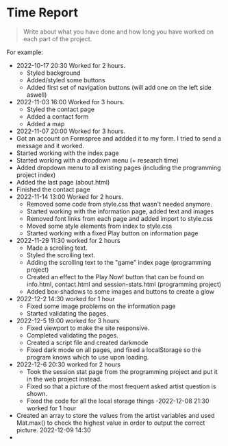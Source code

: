 # Time Report

> Write about what you have done and how long you have worked on each part of the project.

For example: 

- 2022-10-17 20:30 Worked for 2 hours.
  - Styled background
  - Added/styled some buttons
  - Added first set of navigation buttons (will add one on the left side aswell)
- 2022-11-03 16:00 Worked for 3 hours.
  - Styled the contact page
  - Added a contact form
  - Added a map
- 2022-11-07 20:00 Worked for 3 hours.
 - Got an account on Formspree and addded it to my form. I tried to send a message and it worked.
 - Started working with the index page
 - Started working with a dropdown menu (+ research time)
 - Added dropdown menu to all existing pages (including the programming project index)
 - Added the last page (about.html)
 - Finished the contact page
- 2022-11-14 13:00 Worked for 2 hours.
  - Removed some code from style.css that wasn't needed anymore. 
  - Started working with the information page, added text and images
  - Removed font links from each page and added import to style.css
  - Moved some style elements from index to style.css 
  - Started working with a fixed Play button on information page
- 2022-11-29 11:30 worked for 2 hours
  - Made a scrolling text. 
  - Styled the scrolling text.
  - Adding the scrolling text to the "game" index page (programming project)
  - Created an effect to the Play Now! button that can be found on info.html, contact.html and session-stats.html (programming project)
  - Added box-shadows to some images and buttons to create a glow
- 2022-12-2 14:30 worked for 1 hour
  - Fixed some image problems on the information page
  - Started validating the pages.
- 2022-12-5 19:00 worked for 3 hours
  - Fixed viewport to make the site responsive.
  - Completed validating the pages.
  - Created a script file and created darkmode
  - Fixed dark mode on all pages, and fixed a localStorage so the program knows which to use upon loading.
- 2022-12-6 20:30 worked for 2 hours
  - Took the session stat page from the programming project and put it in the web project instead.
  - Fixed so that a picture of the most frequent asked artist question is shown.
  - Fixed the code for all the local storage things
-2022-12-08 21:30 worked for 1 hour
 - Created an array to store the values from the artist variables and used Mat.max() to check the highest value in order to output the correct picture.
2022-12-09 14:30 
  - 